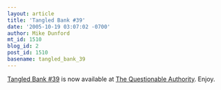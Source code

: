 ```yaml
---
layout: article
title: 'Tangled Bank #39'
date: '2005-10-19 03:07:02 -0700'
author: Mike Dunford
mt_id: 1510
blog_id: 2
post_id: 1510
basename: tangled_bank_39
---
```

[Tangled Bank #39](http://thequestionableauthority.blogspot.com/2005/10/tangled-bank-39.html) is now available at [The Questionable Authority](http://thequestionableauthority.blogspot.com). Enjoy.
